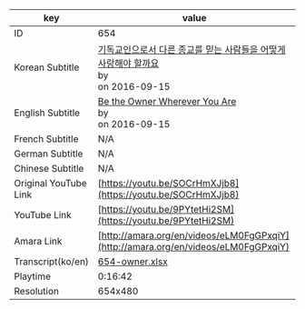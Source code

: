 |  key  |  value  |
|-------|---------|
| ID            | 654 |
| Korean Subtitle | [기독교인으로서 다른 종교를 믿는 사람들을 어떻게 사랑해야 할까요](https://github.com/jungtosociety/dharma-qna/raw/master/sub/654/ko-654-owner.sbv)<br>by <br>on 2016-09-15<br>|
| English Subtitle | [Be the Owner Wherever You Are](https://github.com/jungtosociety/dharma-qna/raw/master/sub/654/en-654-owner.sbv)<br>by <br>on 2016-09-15<br>|
| French Subtitle | N/A |
| German Subtitle | N/A |
| Chinese Subtitle | N/A |
| Original YouTube Link  | [https://youtu.be/SOCrHmXJjb8](https://youtu.be/SOCrHmXJjb8) |
| YouTube Link  | [https://youtu.be/9PYtetHi2SM](https://youtu.be/9PYtetHi2SM) |
| Amara Link    | [http://amara.org/en/videos/eLM0FgGPxqiY](http://amara.org/en/videos/eLM0FgGPxqiY) |
| Transcript(ko/en) | [654-owner.xlsx](https://github.com/jungtosociety/dharma-qna/raw/master/sub/654/654-owner.xlsx) |
| Playtime | 0:16:42 |
| Resolution | 654x480|
